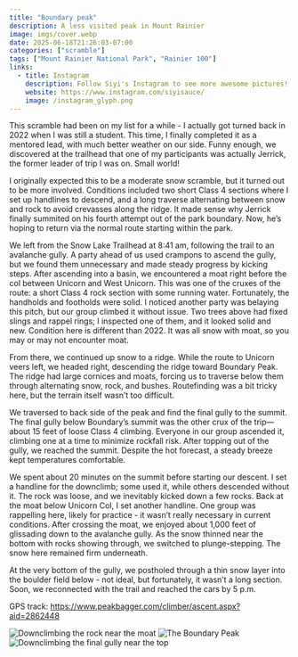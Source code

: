 ```yaml
---
title: "Boundary peak"
description: A less visited peak in Mount Rainier
image: imgs/cover.webp
date: 2025-06-18T21:26:03-07:00
categories: ["scramble"]
tags: ["Mount Rainier National Park", "Rainier 100"]
links:
  - title: Instagram
    description: Follow Siyi's Instagram to see more awesome pictures!
    website: https://www.instagram.com/siyisauce/
    image: /instagram_glyph.png
---
```

This scramble had been on my list for a while - I actually got turned back in 2022 when I was still a student. This time, I finally completed it as a mentored lead, with much better weather on our side. Funny enough, we discovered at the trailhead that one of my participants was actually Jerrick, the former leader of trip I was on. Small world!

I originally expected this to be a moderate snow scramble, but it turned out to be more involved. Conditions included two short Class 4 sections where I set up handlines to descend, and a long traverse alternating between snow and rock to avoid crevasses along the ridge. It made sense why Jerrick finally summited on his fourth attempt out of the park boundary. Now, he’s hoping to return via the normal route starting within the park.

We left from the Snow Lake Trailhead at 8:41 am, following the trail to an avalanche gully. A party ahead of us used crampons to ascend the gully, but we found them unnecessary and made steady progress by kicking steps. After ascending into a basin, we encountered a moat right before the col between Unicorn and West Unicorn. This was one of the cruxes of the route: a short Class 4 rock section with some running water. Fortunately, the handholds and footholds were solid. I noticed another party was belaying this pitch, but our group climbed it without issue. Two trees above had fixed slings and rappel rings; I inspected one of them, and it looked solid and new. Condition here is different than 2022. It was all snow with moat, so you may or may not encounter moat.

From there, we continued up snow to a ridge. While the route to Unicorn veers left, we headed right, descending the ridge toward Boundary Peak. The ridge had large cornices and moats, forcing us to traverse below them through alternating snow, rock, and bushes. Routefinding was a bit tricky here, but the terrain itself wasn’t too difficult.

We traversed to back side of the peak and find the final gully to the summit. The final gully below Boundary’s summit was the other crux of the trip—about 15 feet of loose Class 4 climbing. Everyone in our group ascended it, climbing one at a time to minimize rockfall risk. After topping out of the gully, we reached the summit. Despite the hot forecast, a steady breeze kept temperatures comfortable.

We spent about 20 minutes on the summit before starting our descent. I set a handline for the downclimb; some used it, while others descended without it. The rock was loose, and we inevitably kicked down a few rocks. Back at the moat below Unicorn Col, I set another handline. One group was rappelling here, likely for practice - it wasn’t really necessary in current conditions. After crossing the moat, we enjoyed about 1,000 feet of glissading down to the avalanche gully. As the snow thinned near the bottom with rocks showing through, we switched to plunge-stepping. The snow here remained firm underneath.

At the very bottom of the gully, we postholed through a thin snow layer into the boulder field below - not ideal, but fortunately, it wasn’t a long section. Soon, we reconnected with the trail and reached the cars by 5 p.m.

GPS track: https://www.peakbagger.com/climber/ascent.aspx?aid=2862448

![Downclimbing the rock near the moat](imgs/moat.webp) ![The Boundary Peak](imgs/peak.webp) ![Downclimbing the final gully near the top](imgs/gully.webp)

